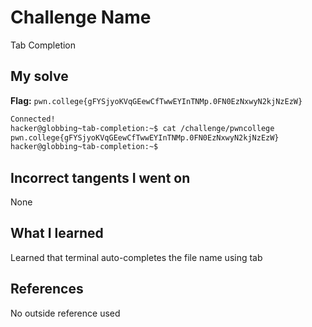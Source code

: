 # Challenge Name
Tab Completion

## My solve
**Flag:** `pwn.college{gFYSjyoKVqGEewCfTwwEYInTNMp.0FN0EzNxwyN2kjNzEzW}`

```bash
Connected!
hacker@globbing~tab-completion:~$ cat /challenge/pwncollege​
pwn.college{gFYSjyoKVqGEewCfTwwEYInTNMp.0FN0EzNxwyN2kjNzEzW}
hacker@globbing~tab-completion:~$
```
## Incorrect tangents I went on
None

## What I learned
Learned that terminal auto-completes the file name using tab

## References 
No outside reference used
